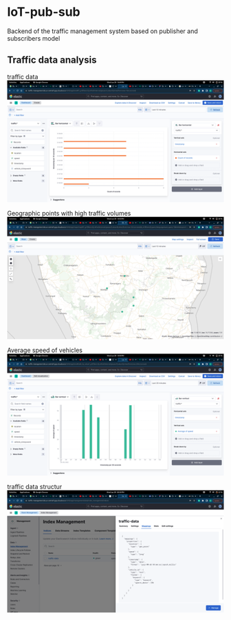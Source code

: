 # IoT-pub-sub
Backend of the traffic management system based on publisher and subscribers model

## Traffic data analysis 
traffic data
![traffic data](horizintal_trafficData.png)

Geographic points with high traffic volumes
![Geographic points with high traffic volumes](geographic_heatMap.png)

Average speed of vehicles
![Average speed of vehicles](average_speed.png)

traffic data structur
![traffic data structure](trafficData.png)
